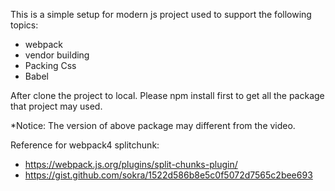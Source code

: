 This is a simple setup for modern js project used to support the following topics:

- webpack
- vendor building
- Packing Css
- Babel

After clone the project to local. Please npm install first to get all the package that project may used.

*Notice: The version of above package may different from the video.

Reference for webpack4 splitchunk:
* https://webpack.js.org/plugins/split-chunks-plugin/
* https://gist.github.com/sokra/1522d586b8e5c0f5072d7565c2bee693
